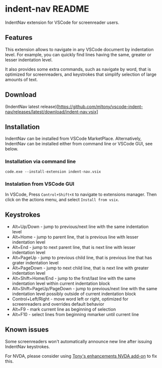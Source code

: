 # indent-nav README

IndentNav extension for VSCode for screenreader users.

## Features

This extension allows to navigate in any VSCode document by indentation level. For example, you can quickly find lines having the same, greater or lesser indentation level.

It also provides some extra commands, such as navigate by word, that is optimized for screenreaders, and keystrokes that simplify selection of large amounts of text.

## Download

(IndentNav latest release)[https://github.com/mltony/vscode-indent-nav/releases/latest/download/indent-nav.vsix]

## Installation

IndentNav can be installed from VSCode MarketPlace.
Alternatively, IndentNav can be installed either from command line or VSCode GUI, see below.

### Installation via command line

```code.exe --install-extension indent-nav.vsix```

### Instalation from VSCode GUI

In VSCode, Press `Control+Shift+X` to navigate to extensions manager.
Then click on the actions menu, and select `Install from vsix`.

## Keystrokes

* Alt+Up/Down - jump to previous/next line with the same indentation level
* Alt+Home - jump to parent line, that is previous line with lesser indentation level
* Alt+End - jump to next parent line, that is next line with lesser indentation level
* Alt+PageUp - jump to previous child line, that is previous line that has grater indentation level
* Alt+PageDown - jump to next child line, that is next line with greater indentation level
* Alt+Shift+Home/End - jump to the first/last line with the same indentation level within current indentation block
* Alt+Shift+PageUp/PageDown - jump to previous/next line with the same indentation level possibly outside of current indentation block
* Control+Left/Right - move word left or right, optimized for screenreaders and overrides default behavior
* Alt+F9 - mark current line as beginning of selection
* Alt+F10 - select lines from beginning mmarker until current line

## Known issues

Some screenreaders won't automatically announce new line after issuing IndentNav keystrokes.

For NVDA, please consider using [Tony's enhancements NVDA add-on](https://github.com/mltony/nvda-tonys-enhancements/) to fix this.

